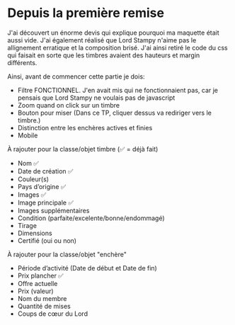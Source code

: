 # Depuis la première remise

J'ai découvert un énorme devis qui explique pourquoi ma maquette était aussi vide. J'ai également réalisé que Lord Stampy n'aime pas le allignement erratique et la composition brisé. J'ai ainsi retiré le code du css qui faisait en sorte que les timbres avaient des hauteurs et margin différents. 

Ainsi, avant de commencer cette partie je dois:
- Filtre FONCTIONNEL. J'en avait mis qui ne fonctionnaient pas, car je pensais que Lord Stampy ne voulais pas de javascript
- Zoom quand on click sur un timbre
- Bouton pour miser (Dans ce TP, cliquer dessus va rediriger vers le timbre.)
- Distinction entre les enchères actives et finies 
- Mobile


À rajouter pour la classe/objet timbre (✅ = déjà fait)
- Nom ✅
- Date de création ✅
- Couleur(s)
- Pays d’origine ✅
- Images ✅
- Image principale ✅
- Images supplémentaires
- Condition (parfaite/excelente/bonne/endommagé)
- Tirage
- Dimensions
- Certifié (oui ou non)


À rajouter pour la classe/objet "enchère"
- Période d’activité (Date de début et Date de fin)
- Prix plancher ✅
- Offre actuelle
- Prix (valeur)
- Nom du membre
- Quantité de mises
- Coups de cœur du Lord
